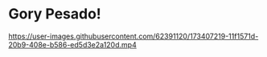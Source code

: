 # Gory Pesado!


https://user-images.githubusercontent.com/62391120/173407219-11f1571d-20b9-408e-b586-ed5d3e2a120d.mp4

